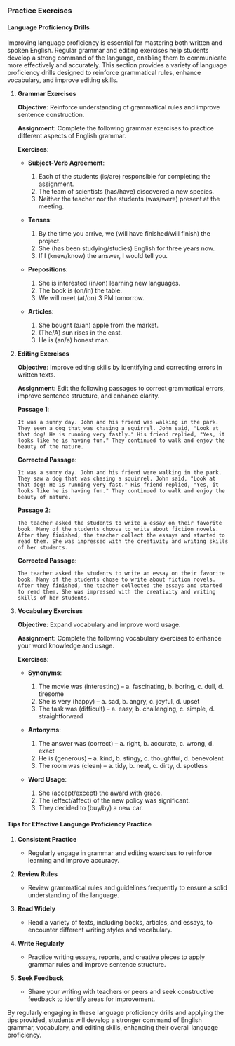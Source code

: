 ### Practice Exercises

#### Language Proficiency Drills

Improving language proficiency is essential for mastering both written and spoken English. Regular grammar and editing exercises help students develop a strong command of the language, enabling them to communicate more effectively and accurately. This section provides a variety of language proficiency drills designed to reinforce grammatical rules, enhance vocabulary, and improve editing skills.

1. **Grammar Exercises**

   **Objective**: Reinforce understanding of grammatical rules and improve sentence construction.

   **Assignment**: Complete the following grammar exercises to practice different aspects of English grammar.

   **Exercises**:

   - **Subject-Verb Agreement**:
     1. Each of the students (is/are) responsible for completing the assignment.
     2. The team of scientists (has/have) discovered a new species.
     3. Neither the teacher nor the students (was/were) present at the meeting.

   - **Tenses**:
     1. By the time you arrive, we (will have finished/will finish) the project.
     2. She (has been studying/studies) English for three years now.
     3. If I (knew/know) the answer, I would tell you.

   - **Prepositions**:
     1. She is interested (in/on) learning new languages.
     2. The book is (on/in) the table.
     3. We will meet (at/on) 3 PM tomorrow.

   - **Articles**:
     1. She bought (a/an) apple from the market.
     2. (The/A) sun rises in the east.
     3. He is (an/a) honest man.

2. **Editing Exercises**

   **Objective**: Improve editing skills by identifying and correcting errors in written texts.

   **Assignment**: Edit the following passages to correct grammatical errors, improve sentence structure, and enhance clarity.

   **Passage 1**:
   ```
   It was a sunny day. John and his friend was walking in the park. They seen a dog that was chasing a squirrel. John said, "Look at that dog! He is running very fastly." His friend replied, "Yes, it looks like he is having fun." They continued to walk and enjoy the beauty of the nature.
   ```

   **Corrected Passage**:
   ```
   It was a sunny day. John and his friend were walking in the park. They saw a dog that was chasing a squirrel. John said, "Look at that dog! He is running very fast." His friend replied, "Yes, it looks like he is having fun." They continued to walk and enjoy the beauty of nature.
   ```

   **Passage 2**:
   ```
   The teacher asked the students to write a essay on their favorite book. Many of the students choose to write about fiction novels. After they finished, the teacher collect the essays and started to read them. She was impressed with the creativity and writing skills of her students.
   ```

   **Corrected Passage**:
   ```
   The teacher asked the students to write an essay on their favorite book. Many of the students chose to write about fiction novels. After they finished, the teacher collected the essays and started to read them. She was impressed with the creativity and writing skills of her students.
   ```

3. **Vocabulary Exercises**

   **Objective**: Expand vocabulary and improve word usage.

   **Assignment**: Complete the following vocabulary exercises to enhance your word knowledge and usage.

   **Exercises**:

   - **Synonyms**:
     1. The movie was (interesting) – a. fascinating, b. boring, c. dull, d. tiresome
     2. She is very (happy) – a. sad, b. angry, c. joyful, d. upset
     3. The task was (difficult) – a. easy, b. challenging, c. simple, d. straightforward

   - **Antonyms**:
     1. The answer was (correct) – a. right, b. accurate, c. wrong, d. exact
     2. He is (generous) – a. kind, b. stingy, c. thoughtful, d. benevolent
     3. The room was (clean) – a. tidy, b. neat, c. dirty, d. spotless

   - **Word Usage**:
     1. She (accept/except) the award with grace.
     2. The (effect/affect) of the new policy was significant.
     3. They decided to (buy/by) a new car.

#### Tips for Effective Language Proficiency Practice

1. **Consistent Practice**
   - Regularly engage in grammar and editing exercises to reinforce learning and improve accuracy.

2. **Review Rules**
   - Review grammatical rules and guidelines frequently to ensure a solid understanding of the language.

3. **Read Widely**
   - Read a variety of texts, including books, articles, and essays, to encounter different writing styles and vocabulary.

4. **Write Regularly**
   - Practice writing essays, reports, and creative pieces to apply grammar rules and improve sentence structure.

5. **Seek Feedback**
   - Share your writing with teachers or peers and seek constructive feedback to identify areas for improvement.

By regularly engaging in these language proficiency drills and applying the tips provided, students will develop a stronger command of English grammar, vocabulary, and editing skills, enhancing their overall language proficiency.